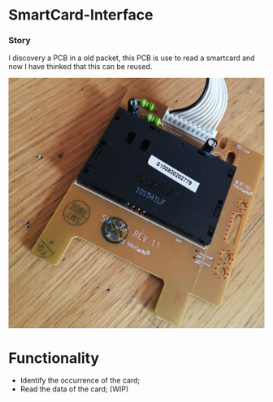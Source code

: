 # SmartCard-Interface

### Story
I discovery a PCB in a old packet, this PCB is use to read a smartcard and now I have thinked that this can be reused.

![Immagine 1](img/sopra.jpg)

# Functionality
- Identify the occurrence of the card;
- Read the data of the card; (WIP)
